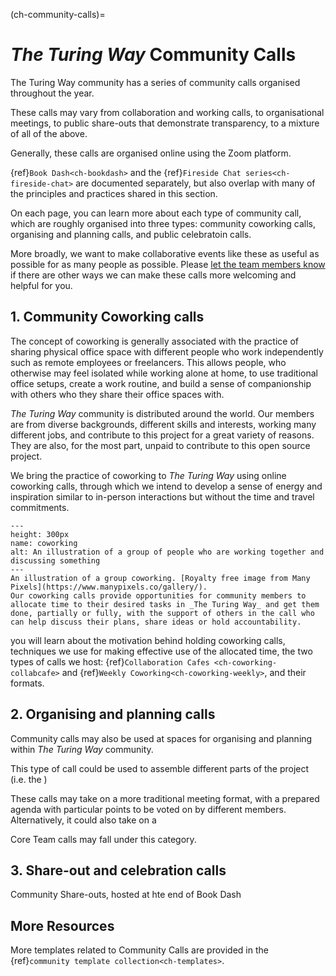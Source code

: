(ch-community-calls)=
# _The Turing Way_ Community Calls

The Turing Way community has a series of community calls organised throughout the year. 

These calls may vary from collaboration and working calls, to organisational meetings, to public share-outs that demonstrate transparency, to a mixture of all of the above.

Generally, these calls are organised online using the Zoom platform.

{ref}`Book Dash<ch-bookdash>` and the {ref}`Fireside Chat series<ch-fireside-chat>` are documented separately, but also overlap with many of the principles and practices shared in this section.

On each page, you can learn more about each type of community call, which are roughly organised into three types: community coworking calls, organising and planning calls, and public celebratoin calls.

More broadly, we want to make collaborative events like these as useful as possible for as many people as possible.
Please [let the team members know](https://github.com/the-turing-way/the-turing-way#get-in-touch) if there are other ways we can make these calls more welcoming and helpful for you.

## 1. Community Coworking calls

The concept of coworking is generally associated with the practice of sharing physical office space with different people who work independently such as remote employees or freelancers.
This allows people, who otherwise may feel isolated while working alone at home, to use traditional office setups, create a work routine, and build a sense of companionship with others who they share their office spaces with.

_The Turing Way_ community is distributed around the world.
Our members are from diverse backgrounds, different skills and interests, working many different jobs, and contribute to this project for a great variety of reasons.
They are also, for the most part, unpaid to contribute to this open source project.

We bring the practice of coworking to _The Turing Way_ using online coworking calls, through which we intend to develop a sense of energy and inspiration similar to in-person interactions but without the time and travel commitments.

```{figure} ../figures/coworking.*
---
height: 300px
name: coworking
alt: An illustration of a group of people who are working together and discussing something
---
An illustration of a group coworking. [Royalty free image from Many Pixels](https://www.manypixels.co/gallery/).
Our coworking calls provide opportunities for community members to allocate time to their desired tasks in _The Turing Way_ and get them done, partially or fully, with the support of others in the call who can help discuss their plans, share ideas or hold accountability.
```

you will learn about the motivation behind holding coworking calls, techniques we use for making effective use of the allocated time, the two types of calls we host: {ref}`Collaboration Cafes <ch-coworking-collabcafe>` and {ref}`Weekly Coworking<ch-coworking-weekly>`, and their formats.


## 2. Organising and planning calls

Community calls may also be used at spaces for organising and planning within _The Turing Way_ community.

This type of call could be used to assemble different parts of the project (i.e. the )

These calls may take on a more traditional meeting format, with a prepared agenda with particular points to be voted on by different members. Alternatively, it could also take on a 

Core Team calls may fall under this category. 


## 3. Share-out and celebration calls


Community Share-outs, hosted at hte end of Book Dash 


## More Resources

More templates related to Community Calls are provided in the {ref}`community template collection<ch-templates>`.
